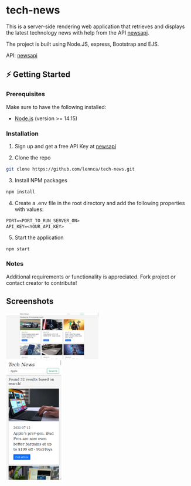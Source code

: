 # tech-news

This is a server-side rendering web application that retrieves and displays the latest technology news with help from the API [newsapi](https://newsapi.org/).

The project is built using Node.JS, express, Bootstrap and EJS.

API: [newsapi](https://newsapi.org/)

<!-- GETTING STARTED -->
## ⚡️ Getting Started

### Prerequisites

Make sure to have the following installed:

* [Node.js](https://nodejs.org/en/) (version >= 14.15)

### Installation

1. Sign up and get a free API Key at [newsapi](https://newsapi.org/)

2. Clone the repo
  ```sh
  git clone https://github.com/lennca/tech-news.git
  ```

3. Install NPM packages
  ```sh
  npm install
  ```

4. Create a .env file in the root directory and add the following properties with values:

```
PORT=<PORT_TO_RUN_SERVER_ON>
API_KEY=<YOUR_API_KEY>
```

5. Start the application
  ```sh
  npm start
  ``` 

### Notes

Additional requirements or functionality is appreciated. Fork project or contact creator to contribute!

## Screenshots

<div>
  <img title="Start page" src="./images/index_desktop.png" width="50%">
</div>
<div>
  <img title="Search by keyword responsive" src="./images/search_mobile.png" width="30%">
</div>